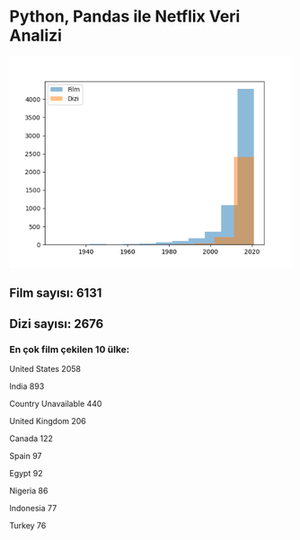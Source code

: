 # Python, Pandas ile Netflix Veri Analizi

![Grafik](assets/netflix.png)

## Film sayısı: 6131

## Dizi sayısı: 2676

### En çok film çekilen 10 ülke:

United States          2058

India                   893

Country Unavailable     440

United Kingdom          206

Canada                  122

Spain                    97

Egypt                    92

Nigeria                  86

Indonesia                77

Turkey                   76

